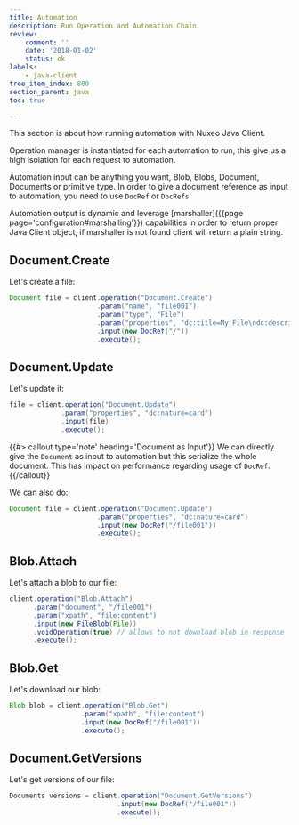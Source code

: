 ```yaml
---
title: Automation
description: Run Operation and Automation Chain
review:
    comment: ''
    date: '2018-01-02'
    status: ok
labels:
    - java-client
tree_item_index: 800
section_parent: java
toc: true

---
```


This section is about how running automation with Nuxeo Java Client.

Operation manager is instantiated for each automation to run, this give us a high isolation for each request to automation.

Automation input can be anything you want, Blob, Blobs, Document, Documents or primitive type. In order to give a document reference as input to automation, you need to use `DocRef` or `DocRefs`.

Automation output is dynamic and leverage [marshaller]({{page page='configuration#marshalling'}}) capabilities in order to return proper Java Client object, if marshaller is not found client will return a plain string.

## Document.Create

Let's create a file:
```java
Document file = client.operation("Document.Create")
                      .param("name", "file001")
                      .param("type", "File")
                      .param("properties", "dc:title=My File\ndc:description=A short description")
                      .input(new DocRef("/"))
                      .execute();
```

## Document.Update

Let's update it:
```java
file = client.operation("Document.Update")
             .param("properties", "dc:nature=card")
             .input(file)
             .execute();
```

{{#> callout type='note' heading='Document as Input'}}
We can directly give the `Document` as input to automation but this serialize the whole document. This has impact on performance regarding usage of `DocRef`.
{{/callout}}

We can also do:
```java
Document file = client.operation("Document.Update")
                      .param("properties", "dc:nature=card")
                      .input(new DocRef("/file001"))
                      .execute();
```


## Blob.Attach

Let's attach a blob to our file:
```java
client.operation("Blob.Attach")
      .param("document", "/file001")
      .param("xpath", "file:content")
      .input(new FileBlob(File))
      .voidOperation(true) // allows to not download blob in response
      .execute();
```

## Blob.Get

Let's download our blob:
```java
Blob blob = client.operation("Blob.Get")
                  .param("xpath", "file:content")
                  .input(new DocRef("/file001"))
                  .execute();
```

## Document.GetVersions

Let's get versions of our file:
```java
Documents versions = client.operation("Document.GetVersions")
                           .input(new DocRef("/file001"))
                           .execute();
```
